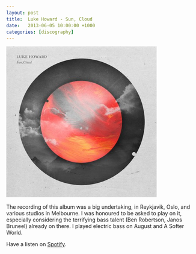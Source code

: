 ```yaml
---
layout: post
title:  Luke Howard - Sun, Cloud
date:   2013-06-05 10:00:00 +1000
categories: [discography]
---
```


![](/assets/discography/sun-cloud.jpg)

The recording of this album was a big undertaking, in Reykjavik, Oslo, and various studios in Melbourne. I was honoured to be asked to play on it, especially considering the terrifying bass talent (Ben Robertson, Janos Bruneel) already on there. I played electric bass on August and A Softer World.

Have a listen on [Spotify](https://open.spotify.com/album/25ePjvtvxfiYd3XjPQFuDj?si=a81VlUJSTKalXw1F7iTJOQ).